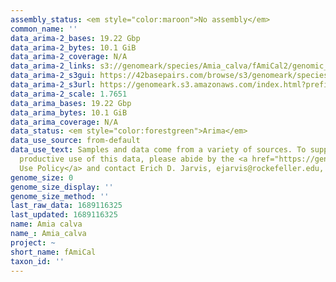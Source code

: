 ```yaml
---
assembly_status: <em style="color:maroon">No assembly</em>
common_name: ''
data_arima-2_bases: 19.22 Gbp
data_arima-2_bytes: 10.1 GiB
data_arima-2_coverage: N/A
data_arima-2_links: s3://genomeark/species/Amia_calva/fAmiCal2/genomic_data/arima/<br>
data_arima-2_s3gui: https://42basepairs.com/browse/s3/genomeark/species/Amia_calva/fAmiCal2/genomic_data/arima/
data_arima-2_s3url: https://genomeark.s3.amazonaws.com/index.html?prefix=species/Amia_calva/fAmiCal2/genomic_data/arima/
data_arima-2_scale: 1.7651
data_arima_bases: 19.22 Gbp
data_arima_bytes: 10.1 GiB
data_arima_coverage: N/A
data_status: <em style="color:forestgreen">Arima</em>
data_use_source: from-default
data_use_text: Samples and data come from a variety of sources. To support fair and
  productive use of this data, please abide by the <a href="https://genome10k.soe.ucsc.edu/data-use-policies/">Data
  Use Policy</a> and contact Erich D. Jarvis, ejarvis@rockefeller.edu, with any questions.
genome_size: 0
genome_size_display: ''
genome_size_method: ''
last_raw_data: 1689116325
last_updated: 1689116325
name: Amia calva
name_: Amia_calva
project: ~
short_name: fAmiCal
taxon_id: ''
---
```

